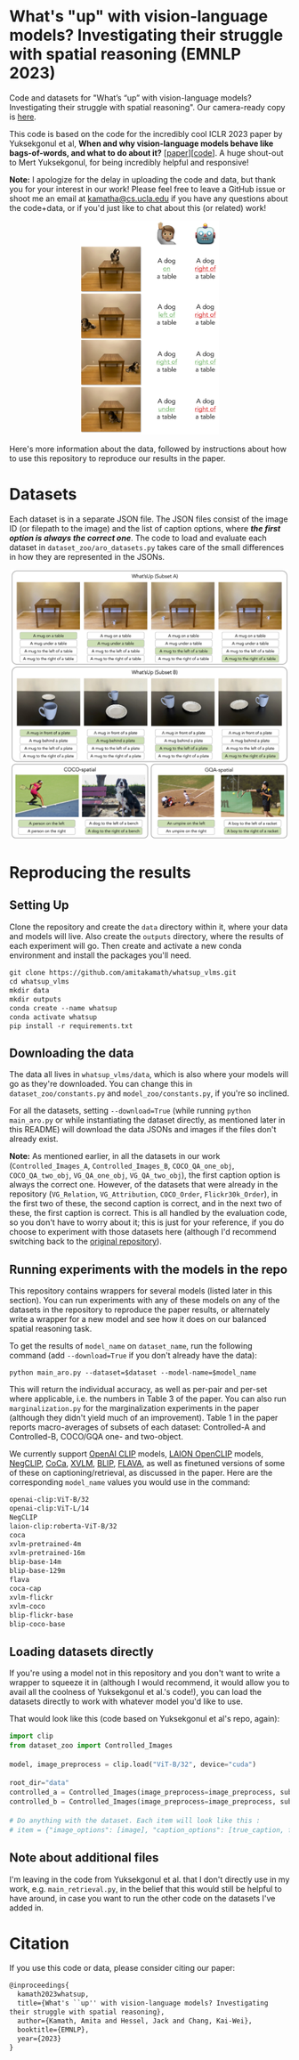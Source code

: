 # What's "up" with vision-language models? Investigating their struggle with spatial reasoning (EMNLP 2023)

Code and datasets for "What’s “up” with vision-language models? Investigating their struggle with spatial reasoning". Our camera-ready copy is [here](https://aclanthology.org/2023.emnlp-main.568/). 

This code is based on the code for the incredibly cool ICLR 2023 paper by Yuksekgonul et al, **When and why vision-language models behave like bags-of-words, and what to do about it?** [[paper](https://openreview.net/pdf?id=KRLUvxh8uaX)][[code](https://github.com/mertyg/vision-language-models-are-bows)]. A huge shout-out to Mert Yuksekgonul, for being incredibly helpful and responsive!

**Note:** I apologize for the delay in uploading the code and data, but thank you for your interest in our work! Please feel free to leave a GitHub issue or shoot me an email at [kamatha@cs.ucla.edu](mailto:kamatha@cs.ucla.edu) if you have any questions about the code+data, or if you'd just like to chat about this (or related) work!

<p align="center">
<img src="figures/teaser.jpg" width="250">
</p>

Here's more information about the data, followed by instructions about how to use this repository to reproduce our results in the paper. 

# Datasets
Each dataset is in a separate JSON file. The JSON files consist of the image ID (or filepath to the image) and the list of caption options, where ***the first option is always the correct one***. The code to load and evaluate each dataset in `dataset_zoo/aro_datasets.py` takes care of the small differences in how they are represented in the JSONs.

<p align="center">
<img src="figures/dataset_figure.jpg" width="500">
</p>

# Reproducing the results
## Setting Up
Clone the repository and create the `data` directory within it, where your data and models will live. Also create the `outputs` directory, where the results of each experiment will go.
Then create and activate a new conda environment and install the packages you'll need.
```
git clone https://github.com/amitakamath/whatsup_vlms.git
cd whatsup_vlms
mkdir data
mkdir outputs
conda create --name whatsup
conda activate whatsup
pip install -r requirements.txt
```

## Downloading the data
The data all lives in `whatsup_vlms/data`, which is also where your models will go as they're downloaded. You can change this in `dataset_zoo/constants.py` and `model_zoo/constants.py`, if you're so inclined.  

For all the datasets, setting `--download=True` (while running `python main_aro.py` or while instantiating the dataset directly, as mentioned later in this README) will download the data JSONs and images if the files don't already exist.

**Note:** As mentioned earlier, in all the datasets in our work (`Controlled_Images_A`, `Controlled_Images_B`, `COCO_QA_one_obj`, `COCO_QA_two_obj`, `VG_QA_one_obj`, `VG_QA_two_obj`), the first caption option is always the correct one. However, of the datasets that were already in the repository (`VG_Relation`, `VG_Attribution`, `COCO_Order`, `Flickr30k_Order`), in the first two of these, the second caption is correct, and in the next two of these, the first caption is correct. This is all handled by the evaluation code, so you don't have to worry about it; this is just for your reference, if you do choose to experiment with those datasets here (although I'd recommend switching back to the [original repository](https://github.com/mertyg/vision-language-models-are-bows)). 

## Running experiments with the models in the repo
This repository contains wrappers for several models (listed later in this section). You can run experiments with any of these models on any of the datasets in the repository to reproduce the paper results, or alternately write a wrapper for a new model and see how it does on our balanced spatial reasoning task. 

To get the results of `model_name` on `dataset_name`, run the following command (add `--download=True` if you don't already have the data):
```
python main_aro.py --dataset=$dataset --model-name=$model_name
```
This will return the individual accuracy, as well as per-pair and per-set where applicable, i.e. the numbers in Table 3 of the paper. You can also run `marginalization.py` for the marginalization experiments in the paper (although they didn't yield much of an improvement). Table 1 in the paper reports macro-averages of subsets of each dataset: Controlled-A and Controlled-B, COCO/GQA one- and two-object. 

We currently support [OpenAI CLIP](https://github.com/openai/CLIP) models, [LAION OpenCLIP](https://github.com/mlfoundations/open_clip) models, [NegCLIP](https://github.com/mertyg/vision-language-models-are-bows), [CoCa](https://arxiv.org/abs/2205.01917), [XVLM](https://github.com/zengyan-97/X-VLM), [BLIP](https://github.com/salesforce/BLIP), [FLAVA](https://huggingface.co/facebook/flava-full), as well as finetuned versions of some of these on captioning/retrieval, as discussed in the paper. Here are the corresponding `model_name` values you would use in the command: 
```
openai-clip:ViT-B/32
openai-clip:ViT-L/14
NegCLIP
laion-clip:roberta-ViT-B/32
coca
xvlm-pretrained-4m
xvlm-pretrained-16m
blip-base-14m
blip-base-129m
flava
coca-cap
xvlm-flickr
xvlm-coco
blip-flickr-base
blip-coco-base
```


## Loading datasets directly
If you're using a model not in this repository and you don't want to write a wrapper to squeeze it in (although I would recommend, it would allow you to avail all the coolness of Yuksekgonul et al.'s code!), you can load the datasets directly to work with whatever model you'd like to use. 

That would look like this (code based on Yuksekgonul et al's repo, again):
```python
import clip
from dataset_zoo import Controlled_Images

model, image_preprocess = clip.load("ViT-B/32", device="cuda")

root_dir="data"
controlled_a = Controlled_Images(image_preprocess=image_preprocess, subset="A", download=True)  # Remove the download flag if you already have the data
controlled_b = Controlled_Images(image_preprocess=image_preprocess, subset="B", download=True)

# Do anything with the dataset. Each item will look like this : 
# item = {"image_options": [image], "caption_options": [true_caption, false_caption_1, ...]}
```

## Note about additional files
I'm leaving in the code from Yuksekgonul et al. that I don't directly use in my work, e.g. `main_retrieval.py`, in the belief that this would still be helpful to have around, in case you want to run the other code on the datasets I've added in.

# Citation
If you use this code or data, please consider citing our paper:
```
@inproceedings{
  kamath2023whatsup,
  title={What's ``up'' with vision-language models? Investigating their struggle with spatial reasoning},
  author={Kamath, Amita and Hessel, Jack and Chang, Kai-Wei},
  booktitle={EMNLP},
  year={2023}
}
```
